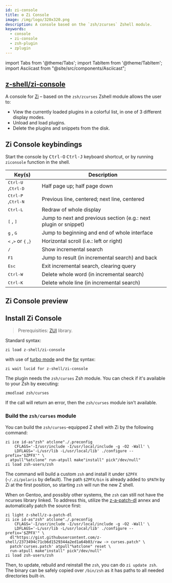 ```yaml
---
id: zi-console
title: ⚙️ Zi Console
image: /img/logo/320x320.png
description: A console based on the `zsh/zcurses` Zshell module.
keywords:
  - console
  - zi-console
  - zsh-plugin
  - zplugin
---
```


<!-- @format -->

import Tabs from '@theme/Tabs';
import TabItem from '@theme/TabItem';
import Asciicast from "@site/src/components/Asciicast";

## <i class="fa-brands fa-github"></i> [z-shell/zi-console][]

A console for [Zi][] – based on the `zsh/zcurses` Zshell module allows the user to:

- View the currently loaded plugins in a colorful list, in one of 3 different display modes.
- Unload and load plugins.
- Delete the plugins and snippets from the disk.

## Zi Console keybindings

Start the console by <kbd>Ctrl-O</kbd> <kbd>Ctrl-J</kbd> keyboard shortcut, or by running `ziconsole` function in the shell.

<div className="apitable">

| Key(s)                                                                   | Description                                                      |
| ------------------------------------------------------------------------ | ---------------------------------------------------------------- |
| <kbd>Ctrl-U</kbd> ,<kbd>Ctrl-D</kbd>                                     | Half page up; half page down                                     |
| <kbd>Ctrl-P</kbd> ,<kbd>Ctrl-N</kbd>                                     | Previous line, centered; next line, centered                     |
| <kbd>Ctrl-L</kbd>                                                        | Redraw of whole display                                          |
| <kbd>[</kbd> , <kbd>]</kbd>                                              | Jump to next and previous section (e.g.: next plugin or snippet) |
| <kbd>g</kbd> , <kbd>G</kbd>                                              | Jump to beginning and end of whole interface                     |
| <kbd>&lt;</kbd> ,<kbd>&gt;</kbd> or <kbd>&#123;</kbd> ,<kbd>&#125;</kbd> | Horizontal scroll (i.e.: left or right)                          |
| <kbd>/</kbd>                                                             | Show incremental search                                          |
| <kbd>F1</kbd>                                                            | Jump to result (in incremental search) and back                  |
| <kbd>Esc</kbd>                                                           | Exit incremental search, clearing query                          |
| <kbd>Ctrl-W</kbd>                                                        | Delete whole word (in incremental search)                        |
| <kbd>Ctrl-K</kbd>                                                        | Delete whole line (in incremental search)                        |

</div>

## Zi Console preview

<Asciicast
  src='https://asciinema.org/a/512999.cast'
  rows={21}
  cols={125}
  speed={1.5}
  idleTimeLimit={1}
  preload
/>

## Install Zi Console

> Prerequisities: [ZUI][z-shell/zui] library.

<Tabs>
  <TabItem value="standard" label="Standard" default>

Standard syntax:

```shell
zi load z-shell/zi-console
```

  </TabItem>
  <TabItem value="turbo-mode" label="Turbo mode" default>

with use of [turbo mode][4] and the [for][5] syntax:

```shell
zi wait lucid for z-shell/zi-console
```

  </TabItem>
</Tabs>

The plugin needs the `zsh/curses` Zsh module. You can check if it's available to your Zsh by executing:

```shell
zmodload zsh/curses
```

If the call will return an error, then the `zsh/curses` module isn't available.

### Build the `zsh/curses` module

You can build the `zsh/curses`-equipped Z shell with Zi by the following command:

```shell showLineNumbers
zi ice id-as"zsh" atclone"./.preconfig
    CFLAGS='-I/usr/include -I/usr/local/include -g -O2 -Wall' \
    LDFLAGS='-L/usr/lib -L/usr/local/lib' ./configure --prefix='$ZPFX'" \
  atpull"%atclone" run-atpull make"install" pick"/dev/null"
zi load zsh-users/zsh
```

The command will build a custom `zsh` and install it under `$ZPFX` (`~/.zi/polaris` by default). The path `$ZPFX/bin` is already added to `$PATH` by Zi at the first position, so starting `zsh` will run the new Z shell.

When on Gentoo, and possibly other systems, the `zsh` can still not have the ncurses library linked. To address this, utilize the [z-a-patch-dl][6] annex and automatically patch the source first:

```shell showLineNumbers
zi light z-shell/z-a-patch-dl
zi ice id-as"zsh" atclone"./.preconfig
    CFLAGS='-I/usr/include -I/usr/local/include -g -O2 -Wall' \
    LDFLAGS='-L/usr/lib -L/usr/local/lib' ./configure --prefix='$ZPFX'" \
  dl"https://gist.githubusercontent.com/z-shell/2373494c71cb6d1529344a2ed1a64b03/raw -> curses.patch" \
  patch'curses.patch' atpull"%atclone" reset \
  run-atpull make"install" pick"/dev/null"
zi load zsh-users/zsh
```

Then, to update, rebuild and reinstall the `zsh`, you can do `zi update zsh`. The binary can be safely copied over `/bin/zsh` as it has paths to all needed directories built-in.

[zi]: https://github.com/z-shell/zi
[z-shell/zui]: https://github.com/z-shell/zui
[4]: /docs/getting_started/overview#turbo-mode-zsh--53
[5]: /docs/guides/syntax/for
[6]: https://github.com/z-shell/z-a-patch-dl
[z-shell/zi-console]: https://github.com/z-shell/zi-console
